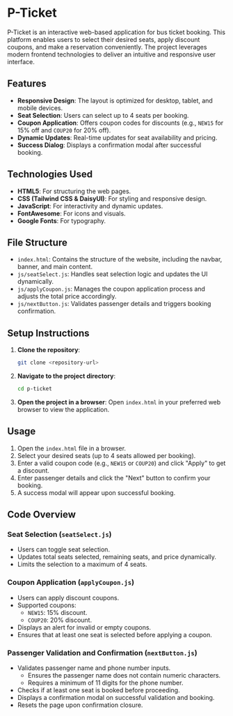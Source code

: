 # P-Ticket

P-Ticket is an interactive web-based application for bus ticket booking. This platform enables users to select their desired seats, apply discount coupons, and make a reservation conveniently. The project leverages modern frontend technologies to deliver an intuitive and responsive user interface.

## Features

- **Responsive Design**: The layout is optimized for desktop, tablet, and mobile devices.
- **Seat Selection**: Users can select up to 4 seats per booking.
- **Coupon Application**: Offers coupon codes for discounts (e.g., `NEW15` for 15% off and `COUP20` for 20% off).
- **Dynamic Updates**: Real-time updates for seat availability and pricing.
- **Success Dialog**: Displays a confirmation modal after successful booking.

## Technologies Used

- **HTML5**: For structuring the web pages.
- **CSS (Tailwind CSS & DaisyUI)**: For styling and responsive design.
- **JavaScript**: For interactivity and dynamic updates.
- **FontAwesome**: For icons and visuals.
- **Google Fonts**: For typography.

## File Structure

- `index.html`: Contains the structure of the website, including the navbar, banner, and main content.
- `js/seatSelect.js`: Handles seat selection logic and updates the UI dynamically.
- `js/applyCoupon.js`: Manages the coupon application process and adjusts the total price accordingly.
- `js/nextButton.js`: Validates passenger details and triggers booking confirmation.

## Setup Instructions

1. **Clone the repository**:
    ```bash
    git clone <repository-url>
    ```

2. **Navigate to the project directory**:
    ```bash
    cd p-ticket
    ```

3. **Open the project in a browser**:
    Open `index.html` in your preferred web browser to view the application.

## Usage

1. Open the `index.html` file in a browser.
2. Select your desired seats (up to 4 seats allowed per booking).
3. Enter a valid coupon code (e.g., `NEW15` or `COUP20`) and click "Apply" to get a discount.
4. Enter passenger details and click the "Next" button to confirm your booking.
5. A success modal will appear upon successful booking.

## Code Overview

### Seat Selection (`seatSelect.js`)
- Users can toggle seat selection.
- Updates total seats selected, remaining seats, and price dynamically.
- Limits the selection to a maximum of 4 seats.

### Coupon Application (`applyCoupon.js`)
- Users can apply discount coupons.
- Supported coupons:
  - `NEW15`: 15% discount.
  - `COUP20`: 20% discount.
- Displays an alert for invalid or empty coupons.
- Ensures that at least one seat is selected before applying a coupon.

### Passenger Validation and Confirmation (`nextButton.js`)
- Validates passenger name and phone number inputs.
  - Ensures the passenger name does not contain numeric characters.
  - Requires a minimum of 11 digits for the phone number.
- Checks if at least one seat is booked before proceeding.
- Displays a confirmation modal on successful validation and booking.
- Resets the page upon confirmation closure.
